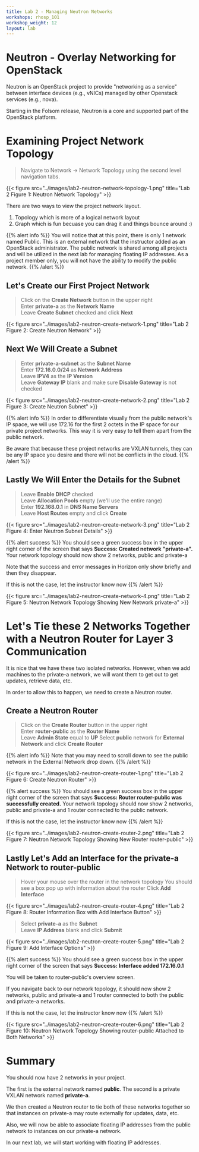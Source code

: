 ```yaml
---
title: Lab 2 - Managing Neutron Networks
workshops: rhosp_101
workshop_weight: 12
layout: lab
---
```


# Neutron - Overlay Networking for OpenStack

Neutron is an OpenStack project to provide "networking as a service" between interface devices (e.g., vNICs) managed by other Openstack services (e.g., nova).

Starting in the Folsom release, Neutron is a core and supported part of the OpenStack platform.

# Examining Project Network Topology

> Navigate to Network -> Network Topology using the second level navigation tabs.

{{< figure src="../images/lab2-neutron-network-topology-1.png" title="Lab 2 Figure 1: Neutron Network Topology" >}}

There are two ways to view the project network layout.

1. Topology which is more of a logical network layout  
2. Graph which is fun becuase you can drag it and things bounce around :)

{{% alert info %}}
You will notice that at this point, there is only 1 network named Public. This is an external network that the instructor added as an OpenStack administrator. The public network is shared among all projects and will be utilized in the next lab for managing floating IP addresses. As a project member only, you will not have the ability to modify the public network.
{{% /alert %}}

## Let's Create our First Project Network

> Click on the **Create Network** button in the upper right  
> Enter **private-a** as the **Network Name**  
> Leave **Create Subnet** checked and click **Next**

{{< figure src="../images/lab2-neutron-create-network-1.png" title="Lab 2 Figure 2: Create Neutron Network" >}}

## Next We Will Create a Subnet  

> Enter **private-a-subnet** as the **Subnet Name**  
> Enter **172.16.0.0/24** as **Network Address**  
> Leave **IPV4** as the **IP Version**  
> Leave **Gateway IP** blank and make sure **Disable Gateway** is not checked

{{< figure src="../images/lab2-neutron-create-network-2.png" title="Lab 2 Figure 3: Create Neutron Subnet" >}}

{{% alert info %}}
In order to differentiate visually from the public network's IP space, we will use 172.16 for the first 2 octets in the IP space for our private project networks. This way it is very easy to tell them apart from the public network.

Be aware that because these project networks are VXLAN tunnels, they can be any IP space you desire and there will not be conflicts in the cloud.
{{% /alert %}}

## Lastly We Will Enter the Details for the Subnet

> Leave **Enable DHCP** checked  
> Leave **Allocation Pools** empty (we'll use the entire range)  
> Enter **192.168.0.1** in **DNS Name Servers**  
> Leave **Host Routes** empty and click **Create**

{{< figure src="../images/lab2-neutron-create-network-3.png" title="Lab 2 Figure 4: Enter Neutron Subnet Details" >}}

{{% alert success %}}
You should see a green success box in the upper right corner of the screen that says **Success: Created network "private-a".** Your network topology should now show 2 networks, public and private-a

Note that the success and error messages in Horizon only show briefly and then they disappear.

If this is not the case, let the instructor know now
{{% /alert %}}

{{< figure src="../images/lab2-neutron-create-network-4.png" title="Lab 2 Figure 5: Neutron Network Topology Showing New Network private-a" >}}

# Let's Tie these 2 Networks Together with a Neutron Router for Layer 3 Communication

It is nice that we have these two isolated networks. However, when we add machines to the private-a network, we will want them to get out to get updates, retrieve data, etc.

In order to allow this to happen, we need to create a Neutron router.

## Create a Neutron Router

> Click on the **Create Router** button in the upper right  
> Enter **router-public** as the **Router Name**  
> Leave **Admin State** equal to **UP**
> Select **public** network for **External Network** and click **Create Router**

{{% alert info %}}
Note that you may need to scroll down to see the public network in the External Network drop down.
{{% /alert %}}

{{< figure src="../images/lab2-neutron-create-router-1.png" title="Lab 2 Figure 6: Create Neutron Router" >}}

{{% alert success %}}
You should see a green success box in the upper right corner of the screen that says **Success: Router router-public was successfully created.** Your network topology should now show 2 networks, public and private-a and 1 router connected to the public network.

If this is not the case, let the instructor know now
{{% /alert %}}

{{< figure src="../images/lab2-neutron-create-router-2.png" title="Lab 2 Figure 7: Neutron Network Topology Showing New Router router-public" >}}

## Lastly Let's Add an Interface for the private-a Network to router-public 

> Hover your mouse over the router in the network topology
> You should see a box pop up with information about the router
> Click **Add Interface**

{{< figure src="../images/lab2-neutron-create-router-4.png" title="Lab 2 Figure 8: Router Information Box with Add Interface Button" >}}

> Select **private-a** as the **Subnet**  
> Leave **IP Address** blank and click **Submit**

{{< figure src="../images/lab2-neutron-create-router-5.png" title="Lab 2 Figure 9: Add Interface Options" >}}


{{% alert success %}}
You should see a green success box in the upper right corner of the screen that says **Success: Interface added 172.16.0.1**

You will be taken to router-public's overview screen.

If you navigate back to our network topology, it should now show 2 networks, public and private-a and 1 router connected to both the public and private-a networks.

If this is not the case, let the instructor know now
{{% /alert %}}

{{< figure src="../images/lab2-neutron-create-router-6.png" title="Lab 2 Figure 10: Neutron Network Topology Showing router-public Attached to Both Networks" >}}

# Summary

You should now have 2 networks in your project.

The first is the external network named **public**. The second is a private VXLAN network named **private-a**.

We then created a Neutron router to tie both of these networks together so that instances on private-a may route externally for updates, data, etc.

Also, we will now be able to associate floating IP addresses from the public network to instances on our private-a network.

In our next lab, we will start working with floating IP addresses.
